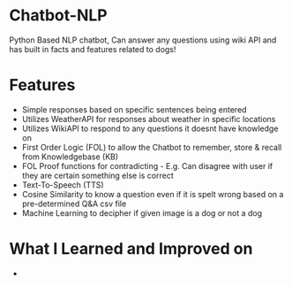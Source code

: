 # Chatbot-NLP
Python Based NLP chatbot, Can answer any questions using wiki API and has built in facts and features related to dogs!
# Features
- Simple responses based on specific sentences being entered
- Utilizes WeatherAPI for responses about weather in specific locations
- Utilizes WikiAPI to respond to any questions it doesnt have knowledge on
- First Order Logic (FOL) to allow the Chatbot to remember, store & recall from Knowledgebase (KB)
- FOL Proof functions for contradicting - E.g. Can disagree with user if they are certain something else is correct
- Text-To-Speech (TTS)
- Cosine Similarity to know a question even if it is spelt wrong based on a pre-determined Q&A csv file
- Machine Learning to decipher if given image is a dog or not a dog
# What I Learned and Improved on
- 

